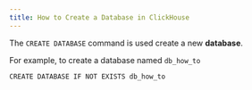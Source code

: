 ```yaml
---
title: How to Create a Database in ClickHouse
---
```



The `CREATE DATABASE` command is used create a new **database**.

For example, to create a database named `db_how_to`

```bash
CREATE DATABASE IF NOT EXISTS db_how_to
```